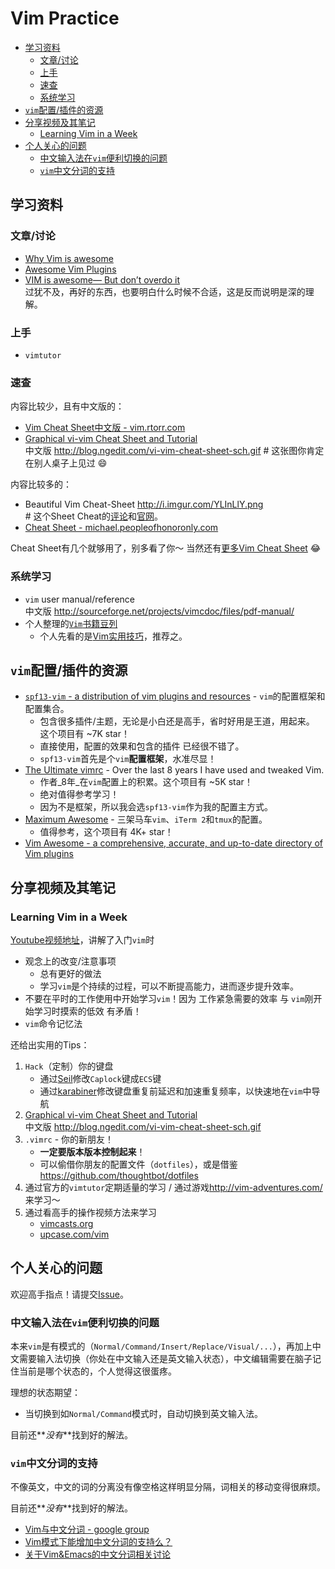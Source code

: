 Vim Practice
=================================

<!-- START doctoc generated TOC please keep comment here to allow auto update -->
<!-- DON'T EDIT THIS SECTION, INSTEAD RE-RUN doctoc TO UPDATE -->


- [学习资料](#%E5%AD%A6%E4%B9%A0%E8%B5%84%E6%96%99)
  - [文章/讨论](#%E6%96%87%E7%AB%A0%E8%AE%A8%E8%AE%BA)
  - [上手](#%E4%B8%8A%E6%89%8B)
  - [速查](#%E9%80%9F%E6%9F%A5)
  - [系统学习](#%E7%B3%BB%E7%BB%9F%E5%AD%A6%E4%B9%A0)
- [`vim`配置/插件的资源](#vim%E9%85%8D%E7%BD%AE%E6%8F%92%E4%BB%B6%E7%9A%84%E8%B5%84%E6%BA%90)
- [分享视频及其笔记](#%E5%88%86%E4%BA%AB%E8%A7%86%E9%A2%91%E5%8F%8A%E5%85%B6%E7%AC%94%E8%AE%B0)
  - [Learning Vim in a Week](#learning-vim-in-a-week)
- [个人关心的问题](#%E4%B8%AA%E4%BA%BA%E5%85%B3%E5%BF%83%E7%9A%84%E9%97%AE%E9%A2%98)
  - [中文输入法在`vim`便利切换的问题](#%E4%B8%AD%E6%96%87%E8%BE%93%E5%85%A5%E6%B3%95%E5%9C%A8vim%E4%BE%BF%E5%88%A9%E5%88%87%E6%8D%A2%E7%9A%84%E9%97%AE%E9%A2%98)
  - [`vim`中文分词的支持](#vim%E4%B8%AD%E6%96%87%E5%88%86%E8%AF%8D%E7%9A%84%E6%94%AF%E6%8C%81)

<!-- END doctoc generated TOC please keep comment here to allow auto update -->

学习资料
------------------------

### 文章/讨论

- [Why Vim is awesome](http://federicoramirez.name/why-vim-is-awesome/)
- [Awesome Vim Plugins](https://reinteractive.net/posts/166-awesome-vim-plugins)
- [VIM is awesome— But don’t overdo it](https://medium.com/@PhilPlckthun/vim-is-awesome-but-dont-overdo-it-c03594e6bb5b#.hyy2nhhe9)  
	过犹不及，再好的东西，也要明白什么时候不合适，这是反而说明是深的理解。

### 上手

- `vimtutor`

### 速查

内容比较少，且有中文版的：

- [Vim Cheat Sheet中文版 - vim.rtorr.com](http://vim.rtorr.com/lang/zh_cn/)
- [Graphical vi-vim Cheat Sheet and Tutorial](http://www.viemu.com/a_vi_vim_graphical_cheat_sheet_tutorial.html)  
	中文版 <http://blog.ngedit.com/vi-vim-cheat-sheet-sch.gif> # 这张图你肯定在别人桌子上见过 :smile:

内容比较多的：

- Beautiful Vim Cheat-Sheet http://i.imgur.com/YLInLlY.png  
	\# 这个Sheet Cheat的[评论](https://www.reddit.com/r/vim/comments/32r85c/this_is_my_favorite_vim_cheat_sheet_does_anyone/)和[官网](http://vimcheatsheet.com/)。
- [Cheat Sheet - michael.peopleofhonoronly.com](http://michael.peopleofhonoronly.com/vim/)

Cheat Sheet有几个就够用了，别多看了你～ 当然还有[更多Vim Cheat Sheet](more-cheat-sheet.md) :joy: 

### 系统学习

- `vim` user manual/reference   
	中文版 <http://sourceforge.net/projects/vimcdoc/files/pdf-manual/>
- 个人整理的[`Vim`书籍豆列](http://www.douban.com/doulist/41500790/)
    - 个人先看的是[Vim实用技巧](http://book.douban.com/subject/25869486/)，推荐之。

`vim`配置/插件的资源
-------------------------

- [`spf13-vim` - a distribution of vim plugins and resources](https://github.com/spf13/spf13-vim) - `vim`的配置框架和配置集合。
	- 包含很多插件/主题，无论是小白还是高手，省时好用是王道，用起来。 这个项目有 ~7K star！
	- 直接使用，配置的效果和包含的插件 已经很不错了。
	- `spf13-vim`首先是个`vim`**配置框架**，水准尽显！
- [The Ultimate vimrc](https://github.com/amix/vimrc) - Over the last 8 years I have used and tweaked Vim.
	- 作者_8年_在`vim`配置上的积累。这个项目有 ~5K star！
	- 绝对值得参考学习！
	- 因为不是框架，所以我会选`spf13-vim`作为我的配置主方式。
- [Maximum Awesome](https://github.com/square/maximum-awesome) - 三架马车`vim`、`iTerm 2`和`tmux`的配置。
	- 值得参考，这个项目有 4K+ star！
- [Vim Awesome - a comprehensive, accurate, and up-to-date directory of Vim plugins](http://vimawesome.com/)

分享视频及其笔记
--------------------------

### Learning Vim in a Week

[Youtube视频地址](https://www.youtube.com/watch?v=_NUO4JEtkDw)，讲解了入门`vim`时

- 观念上的改变/注意事项
	- 总有更好的做法
	- 学习`vim`是个持续的过程，可以不断提高能力，进而逐步提升效率。
- 不要在平时的工作使用中开始学习`vim`！因为 工作紧急需要的效率 与 `vim`刚开始学习时摸索的低效 有矛盾！
- `vim`命令记忆法

还给出实用的Tips：

1. `Hack`（定制）你的键盘
	- 通过[Seil](https://pqrs.org/osx/karabiner/seil.html.en)修改`Caplock`键成`ECS`键
	- 通过[karabiner](https://pqrs.org/osx/karabiner/)修改键盘重复前延迟和加速重复频率，以快速地在`vim`中导航
1. [Graphical vi-vim Cheat Sheet and Tutorial](http://www.viemu.com/a_vi_vim_graphical_cheat_sheet_tutorial.html)  
	中文版 <http://blog.ngedit.com/vi-vim-cheat-sheet-sch.gif>
1. `.vimrc` - 你的新朋友！
	- **一定要版本版本控制起来**！
	- 可以偷借你朋友的配置文件（`dotfiles`），或是借鉴 <https://github.com/thoughtbot/dotfiles>
1. 通过官方的`vimtutor`定期适量的学习 / 通过游戏<http://vim-adventures.com/>来学习～
1. 通过看高手的操作视频方法来学习
	- [vimcasts.org](http://vimcasts.org/)
	- [upcase.com/vim](https://upcase.com/vim)

个人关心的问题
--------------------------

欢迎高手指点！请提交[Issue](https://github.com/oldratlee/vim-pratice/issues)。

### 中文输入法在`vim`便利切换的问题

本来`vim`是有模式的（`Normal/Command/Insert/Replace/Visual/...`），再加上中文需要输入法切换（你处在中文输入还是英文输入状态），中文编辑需要在脑子记住当前是哪个状态的，个人觉得这很蛋疼。

理想的状态期望：

- 当切换到如`Normal/Command`模式时，自动切换到英文输入法。

目前还**_没有_**找到好的解法。

### `vim`中文分词的支持

不像英文，中文的词的分离没有像空格这样明显分隔，词相关的移动变得很麻烦。

目前还**_没有_**找到好的解法。

- [Vim与中文分词 - google group](https://groups.google.com/forum/#!msg/pongba/RXVqM4sKseU/TrCrySBH1HwJ)
- [Vim模式下能增加中文分词的支持么？](https://github.com/ghosert/cmd-editor/issues/103)
- [关于Vim&Emacs的中文分词相关讨论](https://biergaizi.info/archives/2012/04/1322.html)
